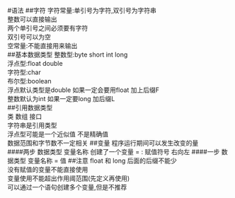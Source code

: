 #语法
##字符
字符常量:单引号为字符,双引号为字符串  
整数可以直接输出  
两个单引号之间必须要有字符  
双引号可以为空  
空常量:不能直接用来输出  
##基本数据类型
整数型:byte short int long  
浮点型:float double  
字符型:char  
布尔型:boolean  
浮点默认类型是double 如果一定会要用float 加上后缀F  
整数默认为int 如果一定要long 加后缀L   
##引用数据类型  
类 数组 接口   
字符串是引用类型  
浮点型可能是一个近似值 不是精确值  
数据范围和字节数不一定相关
##变量
程序运行期间可以发生改变的量  
####两步
数据类型 变量名称  创建了一个变量
= : 赋值符号 右向左 
####一步
数据类型 变量名称 = 值 
##注意 
float 和 long 后面的后缀不能少  
没有赋值的变量不能直接使用  
变量使用不能超出作用阈范围(先定义再使用)  
可以通过一个语句创建多个变量,但是不推荐  


            

